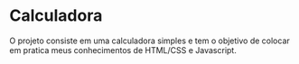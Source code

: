 # Calculadora 
O projeto consiste em uma calculadora simples e tem o objetivo de colocar em pratica meus conhecimentos de HTML/CSS e Javascript.
